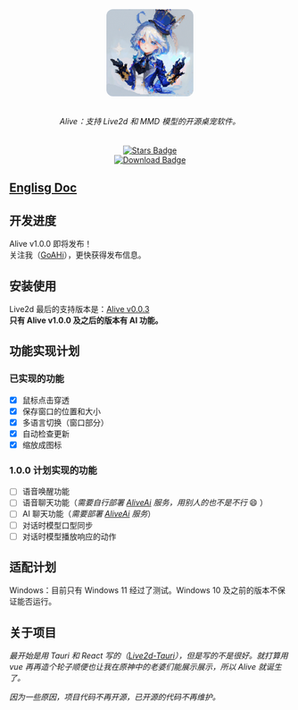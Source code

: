 
<div align="center" style="display: flex; flex-direction: column; align-items: center;">
<img style="width: 156px; height: 156px; border-radius: 12px;" src="./assets/app-icon.png" alt="App Icon"/></a>
<br>
<br>
<i>Alive：支持 Live2d 和 MMD 模型的开源桌宠软件。</i>
<br>
<br>
<a href="https://github.com/TopSea/Alive/stargazers"><img src="https://img.shields.io/github/stars/TopSea/Alive" alt="Stars Badge"/></a>
<a href="https://github.com/TopSea/Alive/releases"><img src="https://img.shields.io/github/downloads/TopSea/Alive/total" alt="Download Badge"/></a>
</div>

## [Englisg Doc](./docs/en/README.md)

## 开发进度
Alive v1.0.0 即将发布！   
关注我（[GoAHi](https://space.bilibili.com/307219768)），更快获得发布信息。

## 安装使用
Live2d 最后的支持版本是：[Alive v0.0.3](https://github.com/TopSea/Alive/releases/tag/v0.0.3)    
**只有 Alive v1.0.0 及之后的版本有 AI 功能。**

## 功能实现计划
### 已实现的功能

- [x] 鼠标点击穿透
- [x] 保存窗口的位置和大小
- [x] 多语言切换（窗口部分）
- [x] 自动检查更新
- [x] 缩放成图标

### 1.0.0 计划实现的功能
- [ ] 语音唤醒功能
- [ ] 语音聊天功能（*需要自行部署 [AliveAi] 服务，用别人的也不是不行* :smile: ）
- [ ] AI 聊天功能（*需要部署 [AliveAi] 服务*）
- [ ] 对话时模型口型同步
- [ ] 对话时模型播放响应的动作

## 适配计划
Windows：目前只有 Windows 11 经过了测试。Windows 10 及之前的版本不保证能否运行。  
   

## 关于项目
*最开始是用 Tauri 和 React 写的（[Live2d-Tauri](https://github.com/TopSea/Live2d-Tauri)），但是写的不是很好。就打算用 vue 再再造个轮子顺便也让我在原神中的老婆们能展示展示，所以 Alive 就诞生了。*    

*因为一些原因，项目代码不再开源，已开源的代码不再维护。*



[app-icon]: ./assets/app-icon.png
[AliveAi]: https://github.com/TopSea/AliveAi
